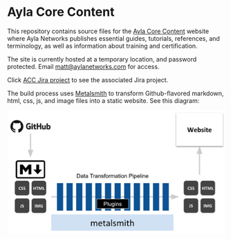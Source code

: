 # Ayla Core Content

This repository contains source files for the [Ayla Core Content](https://hagenhaus.com/) website where Ayla Networks publishes essential guides, tutorials, references, and terminology, as well as information about training and certification.

The site is currently hosted at a temporary location, and password protected. Email matt@aylanetworks.com for access.

Click [ACC Jira project](https://aylanetworks.atlassian.net/browse/ACC) to see the associated Jira project.

The build process uses [Metalsmith](http://www.metalsmith.io/) to transform Github-flavored markdown, html, css, js, and image files into a static website. See this diagram:

![acc-metalsmith.jpg](acc-metalsmith.jpg)